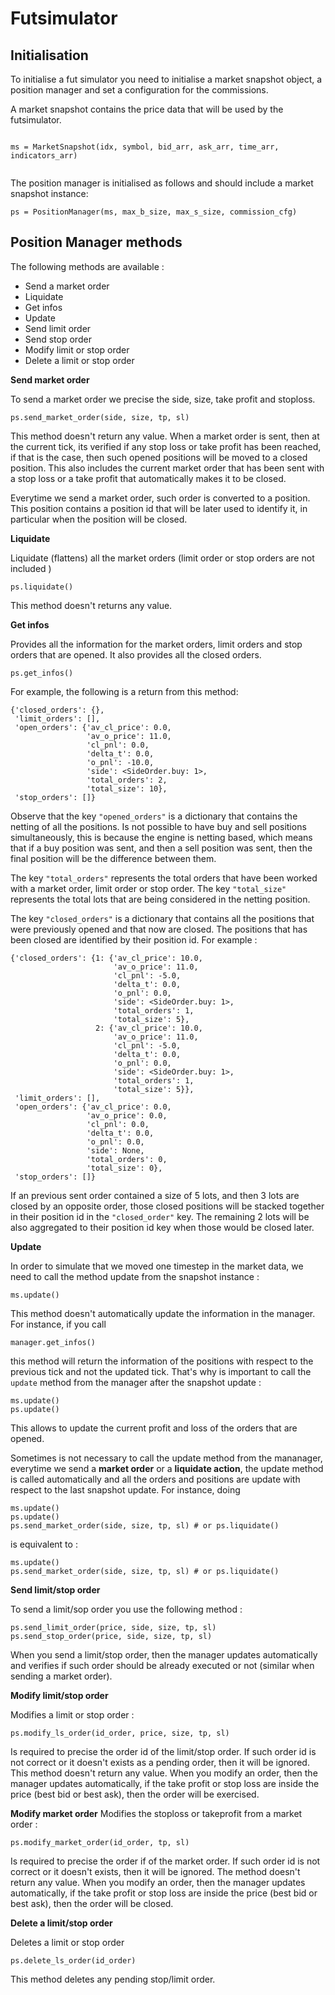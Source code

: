 # Futsimulator

## Initialisation
To initialise a fut simulator you need to initialise a market snapshot object, a position manager and set a configuration for the commissions. 

A market snapshot contains the price data that will be used by the futsimulator.

```

ms = MarketSnapshot(idx, symbol, bid_arr, ask_arr, time_arr, indicators_arr)
 
```

The position manager is initialised as follows and should include a market snapshot instance:

```
ps = PositionManager(ms, max_b_size, max_s_size, commission_cfg)
```


## Position Manager methods

The following methods are available :

- Send a market order
- Liquidate
- Get infos
- Update
- Send limit order
- Send stop order
- Modify limit or stop order
- Delete a limit or stop order

**Send market order**

To send a market order we precise the side, size, take profit and stoploss.

```
ps.send_market_order(side, size, tp, sl)
```
This method doesn't return any value. When a market order is sent, then at the current tick, its verified if any stop loss or take profit has been reached, if that is the case, then such opened positions will be moved to a closed position. This also includes the current market order that has been sent with a stop loss or a take profit that automatically makes it to be closed.

Everytime we send a market order, such order is converted to a position. This position contains a position id that will be later used to identify it, in particular when the position will be closed.

**Liquidate**

Liquidate (flattens) all the market orders (limit order or stop orders are not included )

```
ps.liquidate()
```

This method doesn't returns any value. 

**Get infos**

Provides all the information for the market orders, limit orders and stop orders that are opened. It also provides all the closed orders.

```
ps.get_infos()
```

For example, the following is a return from this method:
```
{'closed_orders': {},
 'limit_orders': [],
 'open_orders': {'av_cl_price': 0.0,
                 'av_o_price': 11.0,
                 'cl_pnl': 0.0,
                 'delta_t': 0.0,
                 'o_pnl': -10.0,
                 'side': <SideOrder.buy: 1>,
                 'total_orders': 2,
                 'total_size': 10},
 'stop_orders': []}
```

Observe that the key ```"opened_orders"``` is a dictionary that contains the netting of all the positions. Is not possible to have buy and sell positions simultaneously, this is because the engine is netting based, which means that if a buy position was sent, and then a sell position was sent, then the final position will be the difference between them.

The key `"total_orders"` represents the total orders that have been worked with a market order, limit order or stop order. The key `"total_size"` represents the total lots that are being considered in the netting position.

The key ```"closed_orders"``` is a dictionary that contains all the positions that were previously opened and that now are closed. The positions that has been closed are identified by their position id. For example  :

```
{'closed_orders': {1: {'av_cl_price': 10.0,
                       'av_o_price': 11.0,
                       'cl_pnl': -5.0,
                       'delta_t': 0.0,
                       'o_pnl': 0.0,
                       'side': <SideOrder.buy: 1>,
                       'total_orders': 1,
                       'total_size': 5},
                   2: {'av_cl_price': 10.0,
                       'av_o_price': 11.0,
                       'cl_pnl': -5.0,
                       'delta_t': 0.0,
                       'o_pnl': 0.0,
                       'side': <SideOrder.buy: 1>,
                       'total_orders': 1,
                       'total_size': 5}},
 'limit_orders': [],
 'open_orders': {'av_cl_price': 0.0,
                 'av_o_price': 0.0,
                 'cl_pnl': 0.0,
                 'delta_t': 0.0,
                 'o_pnl': 0.0,
                 'side': None,
                 'total_orders': 0,
                 'total_size': 0},
 'stop_orders': []}
 ```

 If an previous sent order contained a size of 5 lots, and then 3 lots are closed by an opposite order, those closed positions will be stacked together in their position id in the ```"closed_order"``` key. The remaining 2 lots will be also aggregated to their position id key when those would be closed later.

**Update**

In order to simulate that we moved one timestep in the market data, we need to call the method update from the snapshot instance :
```
ms.update()
```

This method doesn't automatically update the information in the manager. For instance, if you call 
```
manager.get_infos()
```
this method will return the information of the positions with respect to the previous tick and not the updated tick. That's why is important to call the ```update``` method from the manager after the snapshot update :

```
ms.update()
ps.update()
```

This allows to update the current profit and loss of the orders that are opened. 

Sometimes is not necessary to call the update method from the mananager, everytime we send a **market order** or a **liquidate action**, the update method is called automatically and all the orders and positions are update with respect to the last snapshot update. For instance, doing

```
ms.update()
ps.update()
ps.send_market_order(side, size, tp, sl) # or ps.liquidate()
```
is equivalent to :
```
ms.update()
ps.send_market_order(side, size, tp, sl) # or ps.liquidate()
```

**Send limit/stop order**

To send a limit/sop order you use the following method :
```
ps.send_limit_order(price, side, size, tp, sl)
ps.send_stop_order(price, side, size, tp, sl)

```
When you send a limit/stop order, then the manager updates automatically and verifies if such order should be already executed or not (similar when sending a market order).

**Modify limit/stop order**

Modifies a limit or stop order :
```
ps.modify_ls_order(id_order, price, size, tp, sl)
```
Is required to precise the order id of the limit/stop order. If such order id is not correct or it 
doesn't exists as a pending order, then it will be ignored. This method doesn't return any value.
When you modify an order, then the manager updates automatically, if the take profit or stop loss are inside the price (best bid or best ask), then the order will be exercised.

**Modify market order**
Modifies the stoploss or takeprofit from a market order :
```
ps.modify_market_order(id_order, tp, sl)
```
Is required to precise the order if of the market order. If such order id is not correct or it doesn't exists, then it will be ignored. The method doesn't return any value. When you modify an order, then the manager updates automatically, if the take profit or stop loss are inside the price (best bid or best ask), then the order will be closed.

**Delete a limit/stop order**

Deletes a limit or stop order

```
ps.delete_ls_order(id_order)
```

This method deletes any pending stop/limit order.